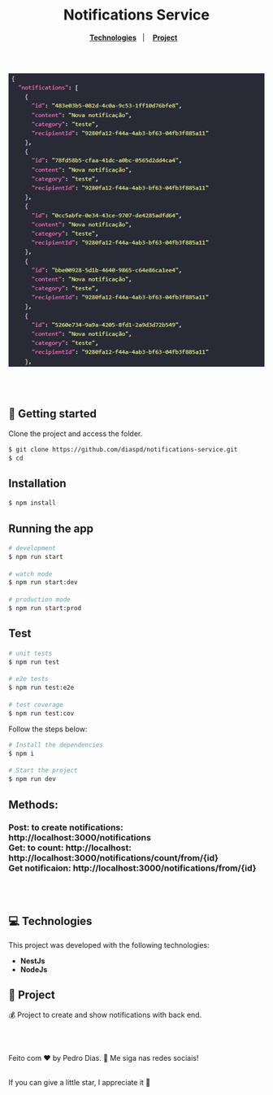 <h1 align="center">
  Notifications Service
</h1>

<p align="center">
  <a href="#-Technologies"><b>Technologies</b></a>&nbsp;&nbsp;&nbsp;|&nbsp;&nbsp;&nbsp;
  <a href="#-Project"><b>Project</b></a>&nbsp;&nbsp;&nbsp;
</p>

<br></br>

<div align="center">
  <img alt="" title="" src="img.png" />
</div> 

<br></br>

## 🚀 Getting started

Clone the project and access the folder.

```bash
$ git clone https://github.com/diaspd/notifications-service.git
$ cd 
```

## Installation

```bash
$ npm install
```

## Running the app

```bash
# development
$ npm run start

# watch mode
$ npm run start:dev

# production mode
$ npm run start:prod
```

## Test

```bash
# unit tests
$ npm run test

# e2e tests
$ npm run test:e2e

# test coverage
$ npm run test:cov
```

Follow the steps below:
```bash
# Install the dependencies
$ npm i

# Start the project
$ npm run dev
```

<h2>Methods: </h2>
<h3> 
  Post: to create notifications: http://localhost:3000/notifications </br>
  Get: to count: http://localhost: http://localhost:3000/notifications/count/from/{id} </br>
  Get notificaion: http://localhost:3000/notifications/from/{id}
</h3>

<br></br>

## 💻 Technologies

This project was developed with the following technologies:
<b>
- NestJs
- NodeJs
</b>

## 📄 Project
💰 Project to create and show notifications with back end.

<br></br>

Feito com ♥ by Pedro Dias. 👋 Me siga nas redes sociais!<br></br>

If you can give a little star, I appreciate it 🤩

